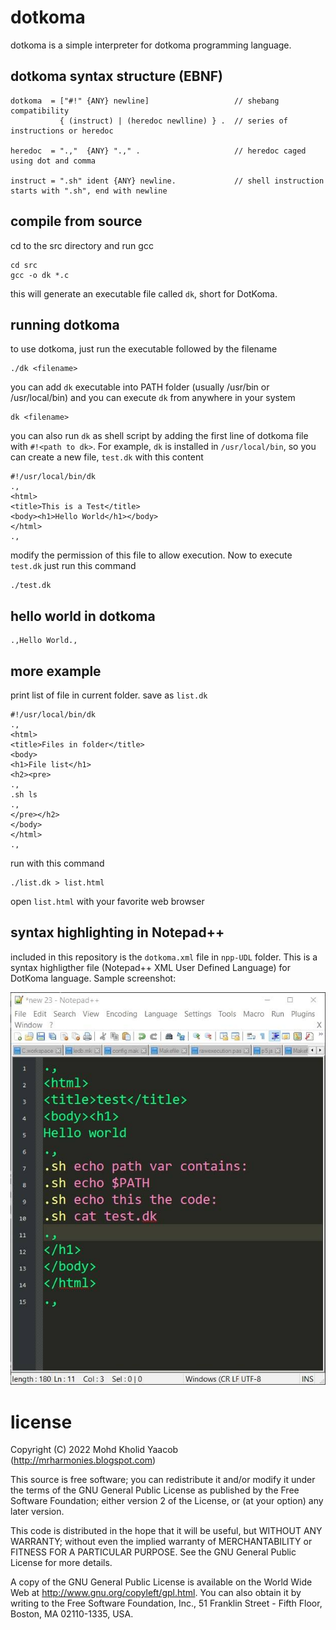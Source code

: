 # dotkoma
dotkoma is a simple interpreter for dotkoma programming language.

## dotkoma syntax structure (EBNF)
```
dotkoma  = ["#!" {ANY} newline]                   // shebang compatibility
           { (instruct) | (heredoc newlline) } .  // series of instructions or heredoc
           
heredoc  = ".,"  {ANY} ".," .                     // heredoc caged using dot and comma

instruct = ".sh" ident {ANY} newline.             // shell instruction starts with ".sh", end with newline
```
## compile from source
cd to the src directory and run gcc
```
cd src
gcc -o dk *.c
```
this will generate an executable file called `dk`, short for DotKoma.

## running dotkoma
to use dotkoma, just run the executable followed by the filename
```
./dk <filename>
```
you can add `dk` executable into PATH folder (usually /usr/bin or /usr/local/bin) and you can execute `dk` from anywhere in your system
```
dk <filename>
```
you can also run `dk` as shell script by adding the first line of dotkoma file with `#!<path to dk>`. For example, `dk` is installed in `/usr/local/bin`, so you can create a new file, `test.dk` with this content
```
#!/usr/local/bin/dk
.,
<html>
<title>This is a Test</title>
<body><h1>Hello World</h1></body>
</html>
.,
```
modify the permission of this file to allow execution. Now to execute `test.dk` just run this command
```
./test.dk
```
## hello world in dotkoma
```
.,Hello World.,
```
## more example
print list of file in current folder. save as `list.dk`
```
#!/usr/local/bin/dk
.,
<html>
<title>Files in folder</title>
<body>
<h1>File list</h1>
<h2><pre>
.,
.sh ls
.,
</pre></h2>
</body>
</html>
.,
```
run with this command
```
./list.dk > list.html
```
open `list.html` with your favorite web browser

## syntax highlighting in Notepad++
included in this repository is the `dotkoma.xml` file in `npp-UDL` folder. This is a syntax highligther file (Notepad++ XML User Defined Language) for DotKoma language. Sample screenshot:

![image](https://github.com/mrharmonies/dotkoma/blob/main/images/npp-dk.jpg)

# license
  Copyright (C) 2022 Mohd Kholid Yaacob (<http://mrharmonies.blogspot.com>)
  
  This source is free software; you can redistribute it and/or modify it under
  the terms of the GNU General Public License as published by the Free
  Software Foundation; either version 2 of the License, or (at your option)
  any later version.
  
  
  This code is distributed in the hope that it will be useful, but WITHOUT ANY
  WARRANTY; without even the implied warranty of MERCHANTABILITY or FITNESS
  FOR A PARTICULAR PURPOSE.  See the GNU General Public License for more
  details.
  
  
  A copy of the GNU General Public License is available on the World Wide Web
  at <http://www.gnu.org/copyleft/gpl.html>. You can also obtain it by writing
  to the Free Software Foundation, Inc., 51 Franklin Street - Fifth Floor,
  Boston, MA 02110-1335, USA. 
